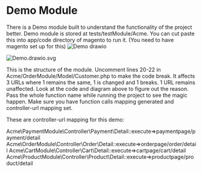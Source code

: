 # Demo Module
There is a Demo module built to understand the functionality of the project better. Demo module is stored at tests/testModule/Acme. You can cut paste this into app/code directory of magento to run it. (You need to have magento set up for this)
![Demo drawio](https://github.com/kirtii119/static-impact-analysis/assets/85681285/64ab37b5-03e1-4263-ace5-84b90b69850f)

![Demo.drawio.svg](https://prod-files-secure.s3.us-west-2.amazonaws.com/25a6bc0b-1c18-4d82-b275-0aaf39fe05f6/8f08002c-af64-44b2-b796-0470d4d61fbf/Demo.drawio.svg)

This is the structure of the module. Uncomment lines 20-22 in Acme/OrderModule/Model/Customer.php to make the code break. It affects 3 URLs where 1 remains the same, 1 is changed and 1 breaks. 1 URL remains unaffected. Look at the code and diagram above to figure out the reason. Pass the whole function name while running the project to see the magic happen. Make sure you have function calls mapping generated and controller-url mapping set.

These are controller-url mapping for this demo:

Acme\PaymentModule\Controller\Payment\Detail::execute=>paymentpage/payment/detail
Acme\OrderModule\Controller\Order\Detail::execute=>orderpage/order/detail
Acme\CartModule\Controller\Cart\Detail::execute=>cartpage/cart/detail
Acme\ProductModule\Controller\Product\Detail::execute=>productpage/product/detail

